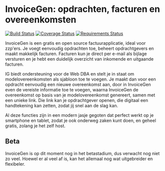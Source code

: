 # InvoiceGen: opdrachten, facturen en overeenkomsten

[![Build Status](https://travis-ci.org/jlmdegoede/InvoiceGen.svg?branch=master)](https://travis-ci.org/jlmdegoede/InvoiceGen)
[![Coverage Status](https://coveralls.io/repos/github/jlmdegoede/InvoiceGen/badge.svg?branch=master)](https://coveralls.io/github/jlmdegoede/InvoiceGen?branch=master)
[![Requirements Status](https://requires.io/github/jlmdegoede/InvoiceGen/requirements.svg?branch=master)](https://requires.io/github/jlmdegoede/InvoiceGen/requirements/?branch=master)

InvoiceGen is een gratis en open source factuurapplicatie, ideal voor zzp'ers. Je voegt eenvoudig opdrachten toe, beheert opdrachtgevers en maakt makkelijk facturen. Facturen kun je direct per e-mail als bijlage versturen en je hebt een duidelijk overzicht van inkomende en uitgaande facturen. 

IG biedt ondersteuning voor de Web DBA en stelt je in staat om modelovereenkomsten als sjabloon toe te voegen. Je maakt dan voor een opdracht eenvoudig een nieuwe overeenkomst aan, door in InvoiceGen even de vereiste informatie toe te voegen, waarna InvoiceGen de overeenkomst op basis van je modelovereenkomst genereert, samen met een unieke link. Die link kan je opdrachtgever openen, die digitaal een handtekening kan zetten, zodat jij snel aan de slag kan.

Al deze functies zijn in een modern jasje gegoten dat perfect werkt op je smartphone en tablet, zodat je ook onderweg zaken kunt doen, en geheel gratis, zolang je het zelf host.

## Beta
InvoiceGen is op dit moment nog in het betastadium, dus verwacht nog niet zo veel. Hoewel er al veel af is, kan het allemaal nog wat uitgebreider en flexibeler.
